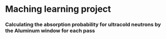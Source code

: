 # Maching learning project

### Calculating the absorption probability for ultracold neutrons by the Aluminum window for each pass
